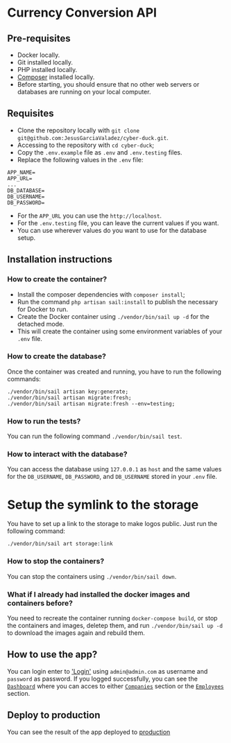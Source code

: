 # Currency Conversion API

## Pre-requisites

- Docker locally.
- Git installed locally.
- PHP installed locally.
- [Composer](https://getcomposer.org/download/) installed locally.
- Before starting, you should ensure that no other web servers or databases are running on your local computer.

## Requisites

- Clone the repository locally with `git clone git@github.com:JesusGarciaValadez/cyber-duck.git`.
- Accessing to the repository with `cd cyber-duck`;
- Copy the `.env.example` file as `.env` and `.env.testing` files.
- Replace the following values in the `.env` file:
```
APP_NAME=
APP_URL=
...
DB_DATABASE=
DB_USERNAME=
DB_PASSWORD=
```
- For the `APP_URL` you can use the `http://localhost`.
- For the `.env.testing` file, you can leave the current values if you want.
- You can use wherever values do you want to use for the database setup.

## Installation instructions

### How to create the container?

- Install the composer dependencies with `composer install`;
- Run the command `php artisan sail:install` to publish the necessary for Docker to run.
- Create the Docker container using `./vendor/bin/sail up -d` for the detached mode.
- This will create the container using some environment variables of your `.env` file.

### How to create the database?

Once the container was created and running, you have to run the following commands:
```
./vendor/bin/sail artisan key:generate;
./vendor/bin/sail artisan migrate:fresh;
./vendor/bin/sail artisan migrate:fresh --env=testing;
```

### How to run the tests?

You can run the following command `./vendor/bin/sail test`.

### How to interact with the database?

You can access the database using `127.0.0.1` as `host` and the same values for the `DB_USERNAME`, `DB_PASSWORD`, and `DB_USERNAME` stored in your `.env` file.

# Setup the symlink to the storage

You have to set up a link to the storage to make logos public. Just run the following command:
```
./vendor/bin/sail art storage:link
```

### How to stop the containers?

You can stop the containers using `./vendor/bin/sail down`.

### What if I already had installed the docker images and containers before?

You need to recreate the container running `docker-compose build`, or stop the containers and images, deletep them, and run `./vendor/bin/sail up -d` to download the images again and rebuild them.

## How to use the app?

You can login enter to ['Login'](`http://localhost/login`) using `admin@admin.com` as username and `password` as password. If you logged successfully, you can see the [`Dashboard`](`http://localhost/dashboard`) where you can acces to either [`Companies`]('http://localhost/companies') section or the [`Employees`]('http://localhost/employees') section.

## Deploy to production

You can see the result of the app deployed to [production](http://45.77.186.219/)
